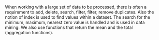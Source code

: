 When working with a large set of data to be processed, there is often a requirement to add, delete, search, filter, filter, remove duplicates. Also the notion of index is used to find values within a dataset.
The search for the minimum, maximum, nearest zero value is handled and is used in data mining. We also use functions that return the mean and the total (aggregation functions).
